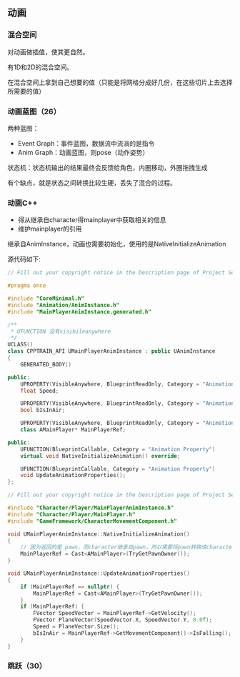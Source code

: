 ## 动画

### 混合空间

对动画做插值，使其更自然。

有1D和2D的混合空间。

在混合空间上拿到自己想要的值（只能是将网格分成好几份，在这些切片上去选择所需要的值）



### 动画蓝图（26）

两种蓝图：

+ Event Graph：事件蓝图，数据流中流淌的是指令
+ Anim Graph：动画蓝图，则pose（动作姿势）

状态机：状态机输出的结果最终会反馈给角色，内圈移动，外圈拖拽生成

有个缺点，就是状态之间转换比较生硬，丢失了混合的过程。



### 动画C++

+ 得从继承自character得mainplayer中获取相关的信息
+ 维护mainplayer的引用

继承自AnimInstance，动画也需要初始化，使用的是NativeInitializeAnimation

源代码如下:

```cpp
// Fill out your copyright notice in the Description page of Project Settings.

#pragma once

#include "CoreMinimal.h"
#include "Animation/AnimInstance.h"
#include "MainPlayerAnimInstance.generated.h"

/**
 * UFUNCTION 没有visibileanywhere
 */
UCLASS()
class CPPTRAIN_API UMainPlayerAnimInstance : public UAnimInstance
{
	GENERATED_BODY()

public:
	UPROPERTY(VisibleAnywhere, BlueprintReadOnly, Category = "Animation Property")
	float Speed;

	UPROPERTY(VisibleAnywhere, BlueprintReadOnly, Category = "Animation Property")
	bool bIsInAir;

	UPROPERTY(VisibleAnywhere, BlueprintReadOnly, Category = "Animation Property")
	class AMainPlayer* MainPlayerRef;

public:
	UFUNCTION(BlueprintCallable, Category = "Animation Property")
	virtual void NativeInitializeAnimation() override;

	UFUNCTION(BlueprintCallable, Category = "Animation Property")
	void UpdateAnimationProperties();
};

```

```c++
// Fill out your copyright notice in the Description page of Project Settings.

#include "Character/Player/MainPlayerAnimInstance.h"
#include "Character/Player/MainPlayer.h"
#include "GameFramework/CharacterMovementComponent.h"

void UMainPlayerAnimInstance::NativeInitializeAnimation()
{
	// 因为返回的是 pawn，而character继承自pawn，所以需要将pawn转换成character
	MainPlayerRef = Cast<AMainPlayer>(TryGetPawnOwner());
}

void UMainPlayerAnimInstance::UpdateAnimationProperties()
{
	if (MainPlayerRef == nullptr) {
		MainPlayerRef = Cast<AMainPlayer>(TryGetPawnOwner());
	}
	if (MainPlayerRef) {
		FVector SpeedVector = MainPlayerRef->GetVelocity();
		FVector PlaneVector(SpeedVector.X, SpeedVector.Y, 0.0f);
		Speed = PlaneVector.Size();
		bIsInAir = MainPlayerRef->GetMovementComponent()->IsFalling();
	}
}

```



### 跳跃（30）